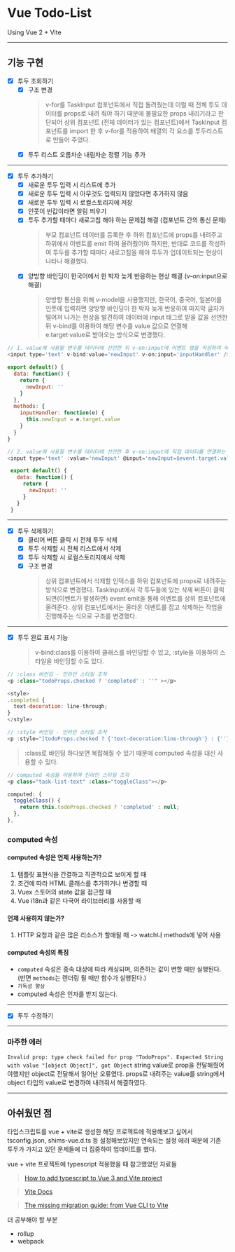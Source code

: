# Vue Todo-List

Using Vue 2 + Vite

---

## 기능 구현

- [x] 투두 조회하기
  - [x] 구조 변경
    > v-for를 TaskInput 컴포넌트에서 직접 돌려줬는데 이럴 때 전체 투도 데이터를 props로 내려 줘야 하기 때문에 불필요한 props 내리기라고 판단되어 상위 컴포넌트 (전체 데이터가 있는 컴포넌트)에서 TaskInput 컴포넌트를 import 한 후 v-for를 적용하여 배열의 각 요소를 투두리스트로 만들어 주었다.
  - [x] 투두 리스트 오름차순 내림차순 정렬 기능 추가

---

- [x] 투두 추가하기
  - [x] 새로운 투두 입력 시 리스트에 추가
  - [x] 새로운 투두 입력 시 아무것도 입력되지 않았다면 추가하지 않음
  - [x] 새로운 투두 입력 시 로컬스토리지에 저장
  - [x] 인풋이 빈값이라면 알림 띄우기
  - [x] 투두 추가할 때마다 새로고침 해야 하는 문제점 해결 (컴포넌트 간의 통신 문제)
    > 부모 컴포넌트 데이터를 등록한 후 하위 컴포넌트에 props를 내려주고 하위에서 이벤트를 emit 하여 올려줬어야 하지만, 반대로 코드를 작성하여 투두를 추가할 때마다 새로고침을 해야 투두가 업데이트되는 현상이 나타나 해결했다.
  - [x] 양방향 바인딩이 한국어에서 한 박자 늦게 반응하는 현상 해결 (v-on:input으로 해결)
    > 양방향 통신을 위해 v-model을 사용했지만, 한국어, 중국어, 일본어를 인풋에 입력하면 양방향 바인딩이 한 박자 늦게 반응하여 마지막 글자가 떨어져 나가는 현상을 발견하여 데이터에 input 태그로 받을 값을 선언한 뒤 v-bind를 이용하여 해당 변수를 value 값으로 연결해 e.target·value로 받아오는 방식으로 변경했다.

```js
// 1. value에 사용할 변수를 데이터에 선언한 뒤 v-on:input에 이벤트 명을 작성하여 메서드로 연결하는 방법
<input type='text' v-bind:value='newInput' v-on:input='inputHandler' />

export default() {
  data: function() {
    return {
      newInput: ''
    }
  },
  methods: {
    inputHandler: function(e) {
      this.newInput = e.target.value
    }
  }
}

// 2. value에 사용할 변수를 데이터에 선언한 후 v-on:input에 직접 데이터를 연결하는 내용을 선언해주는 방법
<input type='text' :value='newInput' @input='newInput=$event.target.value' />

 export default() {
   data: function() {
     return {
       newInput: ''
     }
   }
 }
```

---

- [x] 투두 삭제하기
  - [x] 클리어 버튼 클릭 시 전체 투두 삭제
  - [x] 투두 삭제할 시 전체 리스트에서 삭제
  - [x] 투두 삭제할 시 로컬스토리지에서 삭제
  - [x] 구조 변경
    > 상위 컴포넌트에서 삭제할 인덱스를 하위 컴포넌트에 props로 내려주는 방식으로 변경했다. TaskInput에서 각 투두들에 있는 삭제 버튼이 클릭 되면(이벤트가 발생하면) event emit을 통해 이벤트를 상위 컴포넌트에 올려준다. 상위 컴포넌트에서는 올라온 이벤트를 잡고 삭제하는 작업을 진행해주는 식으로 구조를 변경했다.

---

- [x] 투두 완료 표시 기능
  > v-bind:class를 이용하여 클래스를 바인딩할 수 있고, :style을 이용하여 스타일을 바인딩할 수도 있다.

```js
// :class 바인딩 - 인라인 스타일 조작
<p :class="todoProps.checked ? 'completed' : ''" ></p>

<style>
.completed {
  text-decoration: line-through;
}
</style>
```

```js
// :style 바인딩 - 인라인 스타일 조작
<p :style="[todoProps.checked ? {'text-decoration:line-through'} : {''}]" ></p>
```

> :class로 바인딩 하다보면 복잡해질 수 있기 때문에 computed 속성을 대신 사용할 수 있다.

```js
// computed 속성을 이용하여 인라인 스타일 조작
<p class="task-list-text" :class="toggleClass"></p>

computed: {
  toggleClass() {
    return this.todoProps.checked ? 'completed' : null;
  },
},
```

### computed 속성

#### computed 속성은 언제 사용하는가?

1. 템플릿 표현식을 간결하고 직관적으로 보이게 할 때
2. 조건에 따라 HTML 클래스를 추가하거나 변경할 때
3. Vuex 스토어의 state 값을 접근할 때
4. Vue i18n과 같은 다국어 라이브러리를 사용할 때

#### 언제 사용하지 않는가?

1. HTTP 요청과 같은 많은 리소스가 할애될 때 -> watch나 methods에 넣어 사용

#### computed 속성의 특징

- `computed` 속성은 종속 대상에 따라 캐싱되며, 의존하는 값이 변할 때만 실행된다. (반면 `methods`는 렌더링 될 때만 함수가 실행된다.)
- `가독성 향상`
- computed 속성은 인자를 받지 않는다.

---

- [x] 투두 수정하기

---

### 마주한 에러

`Invalid prop: type check failed for prop "TodoProps". Expected String with value "[object Object]", got Object`
string value로 prop을 전달해줬어야했지만 object로 전달해서 일어난 오류였다. props로 내려주는 value를 string에서 object 타입의 value로 변경하여 내려줘서 해결하였다.

---

## 아쉬웠던 점

타입스크립트를 vue + vite로 생성한 해당 프로젝트에 적용해보고 싶어서 tsconfig.json, shims-vue.d.ts 등 설정해보았지만 연속되는 설정 에러 때문에 기존 투두가 가지고 있던 문제들에 더 집중하여 업데이트를 했다.

vue + vite 프로젝트에 typescript 적용했을 때 참고했었던 자료들

> [How to add typescript to Vue 3 and Vite project](https://techinplanet.com/how-to-add-typescript-to-vue-3-and-vite-project/ 'How to add typescript to Vue 3 and Vite project')

> [Vite Docs](https://vitejs.dev/guide/features.html#typescript 'Vite Docs')

> [The missing migration guide: from Vue CLI to Vite](https://moiva.io/blog/the-missing-migration-guide-from-vue-cli-to-vite/ 'The missing migration guide: from Vue CLI to Vite')

더 공부해야 할 부분

- rollup
- webpack
